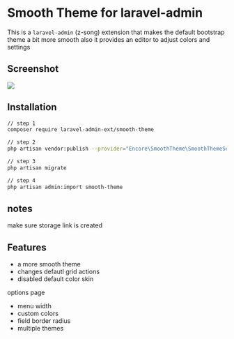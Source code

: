 # Smooth Theme for laravel-admin

This is a `laravel-admin` (z-song) extension that makes the default bootstrap theme a bit more smooth also it provides an editor to adjust colors and settings

## Screenshot

![](./preview.png)

## Installation

```bash
// step 1
composer require laravel-admin-ext/smooth-theme

// step 2
php artisan vendor:publish --provider="Encore\SmoothTheme\SmoothThemeServiceProvider"

// step 3
php artisan migrate

// step 4
php artisan admin:import smooth-theme
```

## notes
make sure storage link is created

## Features
- a more smooth theme
- changes defautl grid actions
- disabled default color skin

options page
- menu width
- custom colors
- field border radius
- multiple themes